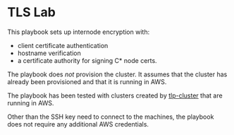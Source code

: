 # TLS Lab

This playbook sets up internode encryption with:

* client certificate authentication
* hostname verification
* a certificate authority for signing C* node certs.

The playbook does *not* provision the cluster. It assumes that the cluster has
already been provisioned and that it is running in AWS.

The playbook has been tested with clusters created by [tlp-cluster](https://github.com/thelastpickle/tlp-ansible) that are running in AWS.

Other than the SSH key need to connect to the machines, the playbook does not require any additional AWS credentials.